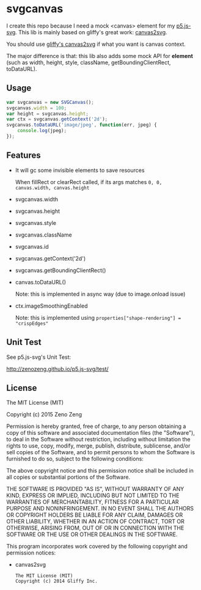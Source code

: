 # svgcanvas

I create this repo because I need a mock &lt;canvas&gt; element for my [p5.js-svg](https://github.com/zenozeng/p5.js-svg).
This lib is mainly based on gliffy's great work: [canvas2svg](https://github.com/gliffy/canvas2svg).

You should use [gliffy's canvas2svg](https://github.com/gliffy/canvas2svg) if what you want is canvas context.

The major difference is that: this lib also adds some mock API for **element** (such as width, height, style, className, getBoundingClientRect, toDataURL).

## Usage

```javascript
var svgcanvas = new SVGCanvas();
svgcanvas.width = 100;
var height = svgcanvas.height;
var ctx = svgcanvas.getContext('2d');
svgcanvas.toDataURL('image/jpeg', function(err, jpeg) {
    console.log(jpeg);
});
```

## Features

- It will gc some invisible elements to save resources

    When fillRect or clearRect called, if its args matches `0, 0, canvas.width, canvas.height`

- svgcanvas.width

- svgcanvas.height

- svgcanvas.style

- svgcanvas.className

- svgcanvas.id

- svgcanvas.getContext('2d')

- svgcanvas.getBoundingClientRect()

- canvas.toDataURL()

    Note: this is implemented in async way (due to image.onload issue)

- ctx.imageSmoothingEnabled

    Note: this is implemented using `properties["shape-rendering"] = "crispEdges"`

## Unit Test

See p5.js-svg's Unit Test:

http://zenozeng.github.io/p5.js-svg/test/

## License

The MIT License (MIT)

Copyright (c) 2015 Zeno Zeng

Permission is hereby granted, free of charge, to any person obtaining a copy
of this software and associated documentation files (the "Software"), to deal
in the Software without restriction, including without limitation the rights
to use, copy, modify, merge, publish, distribute, sublicense, and/or sell
copies of the Software, and to permit persons to whom the Software is
furnished to do so, subject to the following conditions:

The above copyright notice and this permission notice shall be included in all
copies or substantial portions of the Software.

THE SOFTWARE IS PROVIDED "AS IS", WITHOUT WARRANTY OF ANY KIND, EXPRESS OR
IMPLIED, INCLUDING BUT NOT LIMITED TO THE WARRANTIES OF MERCHANTABILITY,
FITNESS FOR A PARTICULAR PURPOSE AND NONINFRINGEMENT. IN NO EVENT SHALL THE
AUTHORS OR COPYRIGHT HOLDERS BE LIABLE FOR ANY CLAIM, DAMAGES OR OTHER
LIABILITY, WHETHER IN AN ACTION OF CONTRACT, TORT OR OTHERWISE, ARISING FROM,
OUT OF OR IN CONNECTION WITH THE SOFTWARE OR THE USE OR OTHER DEALINGS IN THE
SOFTWARE.

This program incorporates work covered by the following copyright and permission notices:

- canvas2svg

    ```
    The MIT License (MIT)
    Copyright (c) 2014 Gliffy Inc.
    ```
